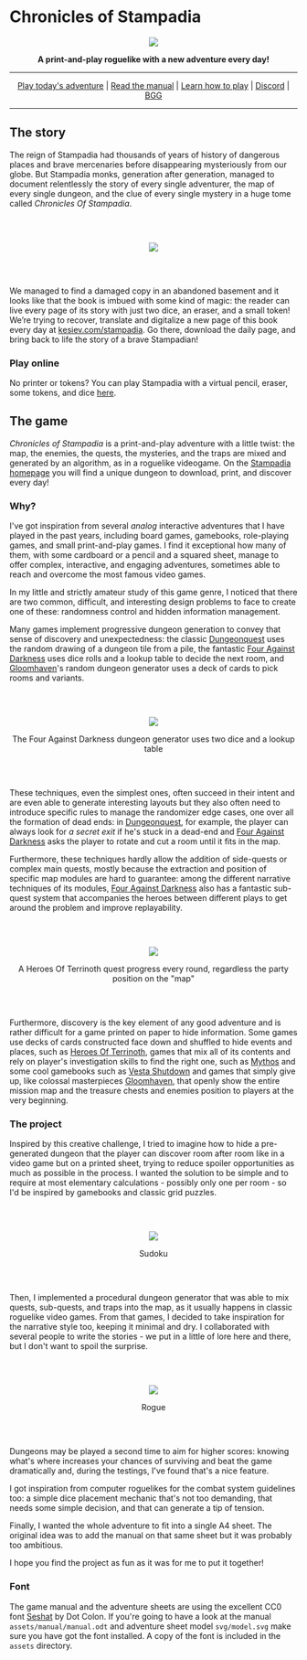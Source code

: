 # Chronicles of Stampadia

<div align="center"><p><img src="markdown/logo-outline.png"></p></div><div align="center" style="font-weight:bold">A print-and-play roguelike with a new adventure every day!</div>

---

<div align="center"><a href="https://www.kesiev.com/stampadia">Play today's adventure</a> | <a href="manuals/manual.pdf">Read the manual</a> | <a href="https://www.kesiev.com/stampadia/learn.html">Learn how to play</a> | <a href="https://discord.gg/EDYP2N4RMn">Discord</a> | <a href="https://boardgamegeek.com/boardgame/345607/chronicles-stampadia">BGG</a></div>

---

## The story

The reign of Stampadia had thousands of years of history of dangerous places and brave mercenaries before disappearing mysteriously from our globe. But Stampadia monks, generation after generation, managed to document relentlessly the story of every single adventurer, the map of every single dungeon, and the clue of every single mystery in a huge tome called _Chronicles Of Stampadia_.

<div align="center" style="margin:60px 0">
    <p><img src="markdown/sheet.png"></p>
</div>

We managed to find a damaged copy in an abandoned basement and it looks like that the book is imbued with some kind of magic: the reader can live every page of its story with just two dice, an eraser, and a small token! We’re trying to recover, translate and digitalize a new page of this book every day at [kesiev.com/stampadia](https://kesiev.com/stampadia). Go there, download the daily page, and bring back to life the story of a brave Stampadian!

### Play online

No printer or tokens? You can play Stampadia with a virtual pencil, eraser, some tokens, and dice [here](https://www.kesiev.com/stampadia/play.html).

## The game

_Chronicles of Stampadia_ is a print-and-play adventure with a little twist: the map, the enemies, the quests, the mysteries, and the traps are mixed and generated by an algorithm, as in a roguelike videogame. On the [Stampadia homepage](https://www.kesiev.com/stampadia) you will find a unique dungeon to download, print, and discover every day!

### Why?

I've got inspiration from several _analog_ interactive adventures that I have played in the past years, including board games, gamebooks, role-playing games, and small print-and-play games. I find it exceptional how many of them, with some cardboard or a pencil and a squared sheet, manage to offer complex, interactive, and engaging adventures, sometimes able to reach and overcome the most famous video games.

In my little and strictly amateur study of this game genre, I noticed that there are two common, difficult, and interesting design problems to face to create one of these: randomness control and hidden information management.

Many games implement progressive dungeon generation to convey that sense of discovery and unexpectedness: the classic [Dungeonquest](https://boardgamegeek.com/boardgame/71061/dungeonquest-third-edition) uses the random drawing of a dungeon tile from a pile, the fantastic [Four Against Darkness](https://boardgamegeek.com/boardgame/197097/four-against-darkness) uses dice rolls and a lookup table to decide the next room, and [Gloomhaven](https://boardgamegeek.com/boardgame/174430/gloomhaven)'s random dungeon generator uses a deck of cards to pick rooms and variants.

<div align="center" style="margin:60px 0">
    <p><img src="markdown/4ad-generator.png"></p>
    <p>The Four Against Darkness dungeon generator uses two dice and a lookup table</p>
</div>

These techniques, even the simplest ones, often succeed in their intent and are even able to generate interesting layouts but they also often need to introduce specific rules to manage the randomizer edge cases, one over all the formation of dead ends: in [Dungeonquest](https://boardgamegeek.com/boardgame/71061/dungeonquest-third-edition), for example, the player can always look for _a secret exit_ if he's stuck in a dead-end and [Four Against Darkness](https://boardgamegeek.com/boardgame/197097/four-against-darkness) asks the player to rotate and cut a room until it fits in the map.

Furthermore, these techniques hardly allow the addition of side-quests or complex main quests, mostly because the extraction and position of specific map modules are hard to guarantee: among the different narrative techniques of its modules, [Four Against Darkness](https://boardgamegeek.com/boardgame/197097/four-against-darkness) also has a fantastic sub-quest system that accompanies the heroes between different plays to get around the problem and improve replayability.

<div align="center" style="margin:60px 0">
    <p><img src="markdown/terrinoth-quest.png"></p>
    <p>A Heroes Of Terrinoth quest progress every round, regardless the party position on the "map"</p>
</div>


Furthermore, discovery is the key element of any good adventure and is rather difficult for a game printed on paper to hide information. Some games use decks of cards constructed face down and shuffled to hide events and places, such as [Heroes Of Terrinoth](https://boardgamegeek.com/boardgame/254591/heroes-terrinoth), games that mix all of its contents and rely on player's investigation skills to find the right one, such as [Mythos](https://boardgamegeek.com/boardgame/126100/mythos-tales) and some cool gamebooks such as [Vesta Shutdown](https://www.amazon.it/Vesta-Shutdown-Gabriele-Simionato/dp/8832259028) and games that simply give up, like colossal masterpieces [Gloomhaven](https://boardgamegeek.com/boardgame/174430/gloomhaven), that openly show the entire mission map and the treasure chests and enemies position to players at the very beginning.

### The project

Inspired by this creative challenge, I tried to imagine how to hide a pre-generated dungeon that the player can discover room after room like in a video game but on a printed sheet, trying to reduce spoiler opportunities as much as possible in the process. I wanted the solution to be simple and to require at most elementary calculations - possibly only one per room - so I'd be inspired by gamebooks and classic grid puzzles.

<div align="center" style="margin:60px 0">
    <p><img src="markdown/sudoku.png"></p>
    <p>Sudoku</p>
</div>

Then, I implemented a procedural dungeon generator that was able to mix quests, sub-quests, and traps into the map, as it usually happens in classic roguelike video games. From that games, I decided to take inspiration for the narrative style too, keeping it minimal and dry. I collaborated with several people to write the stories - we put in a little of lore here and there, but I don't want to spoil the surprise.

<div align="center" style="margin:60px 0">
    <p><img src="markdown/rogue.png"></p>
    <p>Rogue</p>
</div>

Dungeons may be played a second time to aim for higher scores: knowing what's where increases your chances of surviving and beat the game dramatically and, during the testings, I've found that's a nice feature.

I got inspiration from computer roguelikes for the combat system guidelines too: a simple dice placement mechanic that's not too demanding, that needs some simple decision, and that can generate a tip of tension.

Finally, I wanted the whole adventure to fit into a single A4 sheet. The original idea was to add the manual on that same sheet but it was probably too ambitious.

I hope you find the project as fun as it was for me to put it together!

### Font

The game manual and the adventure sheets are using the excellent CC0 font [Seshat](http://dotcolon.net/font/seshat/) by Dot Colon. If you're going to have a look at the manual `assets/manual/manual.odt` and adventure sheet model `svg/model.svg` make sure you have got the font installed. A copy of the font is included in the `assets` directory.